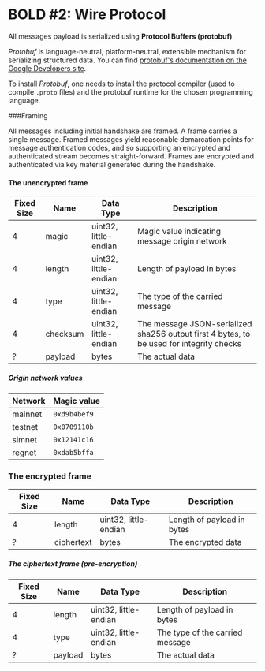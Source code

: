 # BOLD #2: Wire Protocol

All messages payload is serialized using **Protocol Buffers (protobuf)**. 

*Protobuf* is language-neutral, platform-neutral, extensible mechanism for serializing structured data. You can find [protobuf's documentation on the Google Developers site](https://developers.google.com/protocol-buffers/).

To install *Protobuf*, one needs to install the protocol compiler (used to compile `.proto` files) and the protobuf runtime for the chosen programming language.


###Framing

All messages including initial handshake are framed. A frame carries a single message. Framed messages yield reasonable demarcation points for message authentication codes, and so supporting an encrypted and authenticated stream becomes straight-forward. Frames are encrypted and authenticated via key material generated during the handshake.

#### The unencrypted frame

| Fixed Size| Name     | Data Type              | Description                                                                                |
------------|----------|------------------------|--------------------------------------------------------------------------------------------|
| 4         | magic    | uint32, little-endian  | Magic value indicating message origin network                                              |
| 4         | length   | uint32, little-endian  | Length of payload in bytes                                                                 |
| 4         | type     | uint32, little-endian  | The type of the carried message                                                            |
| 4         | checksum | uint32, little-endian  | The message JSON-serialized sha256 output first 4 bytes, to be used for integrity checks   |
| ?         | payload  | bytes                  | The actual data                                                                            |
 

##### Origin network values

| Network | Magic value    |
|---------|----------------|
| mainnet | `0xd9b4bef9`   |
| testnet | `0x0709110b`   |
| simnet  | `0x12141c16`   |
| regnet  | `0xdab5bffa`   |

### The encrypted frame

| Fixed Size| Name       | Data Type              | Description                                                                                |
------------|------------|------------------------|--------------------------------------------------------------------------------------------|
| 4         | length     | uint32, little-endian  | Length of payload in bytes                                                                 |
| ?         | ciphertext | bytes                  | The encrypted data
         
##### The ciphertext frame (pre-encryption)
                                                           
| Fixed Size| Name       | Data Type              | Description                                                                                |
------------|------------|------------------------|--------------------------------------------------------------------------------------------|
| 4         | length     | uint32, little-endian  | Length of payload in bytes                                                                 |
| 4         | type       | uint32, little-endian  | The type of the carried message                                                            |
| ?         | payload    | bytes                  | The actual data                                                                            |



